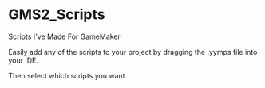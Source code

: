 # GMS2_Scripts
Scripts I've Made For GameMaker

Easily add any of the scripts to your project by dragging the .yymps file into your IDE.

Then select which scripts you want
